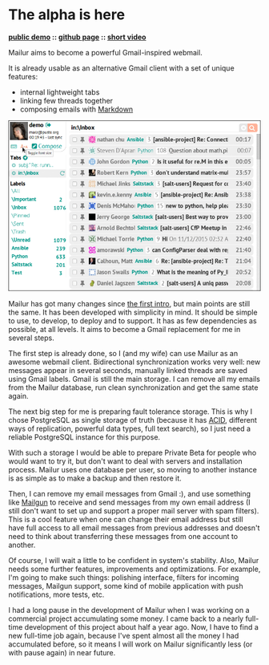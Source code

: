 # The alpha is here

**[public demo][demo] :: [github page][gh] :: [short video][video]**

[demo]: http://mail.pusto.org
[gh]: https://github.com/naspeh/mailur/
[video]: https://vimeo.com/145416826

Mailur aims to become a powerful Gmail-inspired webmail.

It is already usable as an alternative Gmail client with a set of unique features:
- internal lightweight tabs
- linking few threads together
- composing emails with [Markdown][]

[Markdown]: https://daringfireball.net/projects/markdown/syntax

![Screenshots](screenshots.gif)

Mailur has got many changes since [the first intro][intro], but main points are still the same. It has been developed with simplicity in mind. It should be simple to use, to develop, to deploy and to support. It has as few dependencies as possible, at all levels. It aims to become a Gmail replacement for me in several steps.

[intro]: https://pusto.org/en/mailr/

The first step is already done, so I (and my wife) can use Mailur as an awesome webmail client. Bidirectional synchronization works very well: new messages appear in several seconds, manually linked threads are saved using Gmail labels. Gmail is still the main storage. I can remove all my emails from the Mailur database, run clean synchronization and get the same state again.

The next big step for me is preparing fault tolerance storage. This is why I chose PostgreSQL as single storage of truth (because it has [ACID][], different ways of replication, powerful data types, full text search), so I just need a reliable PostgreSQL instance for this purpose.

[ACID]: https://en.wikipedia.org/wiki/ACID

With such a storage I would be able to prepare Private Beta for people who would want to try it, but don't want to deal with servers and installation process. Mailur uses one database per user, so moving to another instance is as simple as to make a backup and then restore it.

Then, I can remove my email messages from Gmail :), and use something like [Mailgun][] to receive and send messages from my own email address (I still don't want to set up and support a proper mail server with spam filters). This is a cool feature when one can change their email address but still have full access to all email messages from previous addresses and doesn't need to think about transferring these messages from one account to another.

[Mailgun]: http://www.mailgun.com/

Of course, I will wait a little to be confident in system's stability. Also, Mailur needs some further features, improvements and optimizations. For example, I'm going to make such things: polishing interface, filters for incoming messages, Mailgun support, some kind of mobile application with push notifications, more tests, etc.

I had a long pause in the development of Mailur when I was working on a commercial project accumulating some money. I came back to a nearly full-time development of this project about half a year ago. Now, I have to find a new full-time job again, because I've spent almost all the money I had accumulated before, so it means I will work on Mailur significantly less (or with pause again) in near future.
